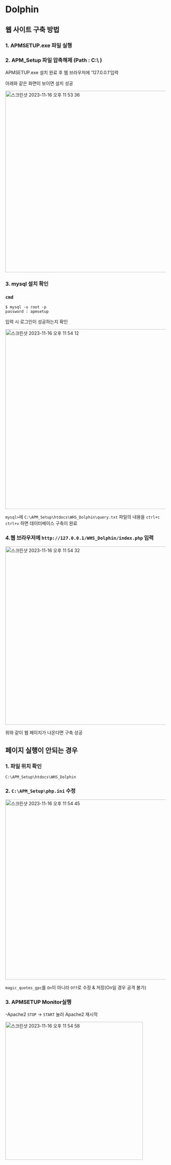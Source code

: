 # Dolphin
## 웹 사이트 구축 방법

### 1. APMSETUP.exe 파일 실행


### 2. APM_Setup 파일 압축해제 (Path : C:\ )
APMSETUP.exe 설치 완료 후 웹 브라우저에 ‘127.0.0.1’입력

아래와 같은 화면이 보이면 설치 성공

<img width="568" alt="스크린샷 2023-11-16 오후 11 53 36" src="https://github.com/5uhye0n/Dolphin/assets/149215175/025f5a56-4e89-49a7-a446-e08947c9ffa8">


### 3. mysql 설치 확인
### ```cmd```

    $ mysql -u root -p
    password : apmsetup
입력 시 로그인이 성공하는지 확인

<img width="563" alt="스크린샷 2023-11-16 오후 11 54 12" src="https://github.com/5uhye0n/Dolphin/assets/149215175/2ba20140-f0db-4ea8-a7a5-3a613509eeb7">

```mysql>```에 ```C:\APM_Setup\htdocs\WHS_Dolphin\query.txt``` 파일의 내용을 ```ctrl+c``` ```ctrl+v``` 하면 데이터베이스 구축이 완료


### 4.웹 브라우저에 ```http://127.0.0.1/WHS_Dolphin/index.php``` 입력

<img width="558" alt="스크린샷 2023-11-16 오후 11 54 32" src="https://github.com/5uhye0n/Dolphin/assets/149215175/120cb77f-3a1a-46f3-a43e-b7bec65cc987">

위와 같이 웹 페이지가 나온다면 구축 성공


## 페이지 실행이 안되는 경우 
### 1. 파일 위치 확인
```C:\APM_Setup\htdocs\WHS_Dolphin```

### 2. ```C:\APM_Setup\php.ini``` 수정


<img width="564" alt="스크린샷 2023-11-16 오후 11 54 45" src="https://github.com/5uhye0n/Dolphin/assets/149215175/b82fc8b6-2652-4f9b-8902-c63d6d65a0ba">

```magic_quotes_gpc```를  ```On```이 아니라 ```Off```로 수정 & 저장(On일 경우 공격 불가)

### 3. APMSETUP Monitor실행
-Apache2 ```STOP``` ->  ```START``` 눌러 Apache2 재시작

<img width="432" alt="스크린샷 2023-11-16 오후 11 54 58" src="https://github.com/5uhye0n/Dolphin/assets/149215175/e998b060-ec86-40a9-9a5e-26e372d84e8e">
